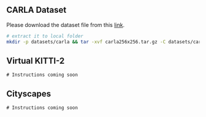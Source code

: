 ## CARLA Dataset

Please download the dataset file from this [link](https://drive.google.com/file/d/1FJtg6KEDgmXy8tGoKEVW_4bZjy6HeYEO/view?usp=sharing).

```bash
# extract it to local folder
mkdir -p datasets/carla && tar -xvf carla256x256.tar.gz -C datasets/carla

```

## Virtual KITTI-2

```
# Instructions coming soon
```
## Cityscapes
```
# Instructions coming soon
```